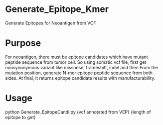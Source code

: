 # Generate_Epitope_Kmer
Generate Epitopes for Neoantigen from VCF

# Purpose
For neoantigen, there must be epitope candidates which have mutant peptide sequence from tumor cell. So using somatic vcf file, first get nonsynonymous variant like missnese, frameshift, indel and then From the mutation position, generate N-mer epitope peptide sequence from both sides. At final, it returns epitope candidate results with manufacturability.

# Usage
python Generate_EpitopeCandi.py {vcf annotated from VEP} {length of epitope to get}
